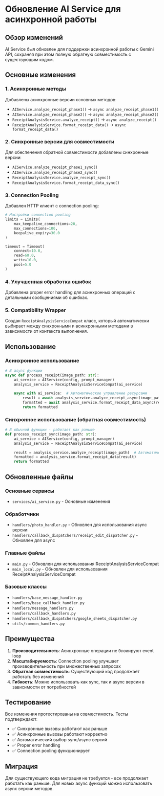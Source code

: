 # Обновление AI Service для асинхронной работы

## Обзор изменений

AI Service был обновлен для поддержки асинхронной работы с Gemini API, сохраняя при этом полную обратную совместимость с существующим кодом.

## Основные изменения

### 1. Асинхронные методы

Добавлены асинхронные версии основных методов:

- `AIService.analyze_receipt_phase1()` → `async analyze_receipt_phase1()`
- `AIService.analyze_receipt_phase2()` → `async analyze_receipt_phase2()`
- `ReceiptAnalysisService.analyze_receipt()` → `async analyze_receipt()`
- `ReceiptAnalysisService.format_receipt_data()` → `async format_receipt_data()`

### 2. Синхронные версии для совместимости

Для обеспечения обратной совместимости добавлены синхронные версии:

- `AIService.analyze_receipt_phase1_sync()`
- `AIService.analyze_receipt_phase2_sync()`
- `ReceiptAnalysisService.analyze_receipt_sync()`
- `ReceiptAnalysisService.format_receipt_data_sync()`

### 3. Connection Pooling

Добавлен HTTP клиент с connection pooling:

```python
# Настройки connection pooling
limits = Limits(
    max_keepalive_connections=20,
    max_connections=100,
    keepalive_expiry=30.0
)

timeout = Timeout(
    connect=10.0,
    read=60.0,
    write=10.0,
    pool=5.0
)
```

### 4. Улучшенная обработка ошибок

Добавлена proper error handling для асинхронных операций с детальными сообщениями об ошибках.

### 5. Compatibility Wrapper

Создан `ReceiptAnalysisServiceCompat` класс, который автоматически выбирает между синхронными и асинхронными методами в зависимости от контекста выполнения.

## Использование

### Асинхронное использование

```python
# В async функции
async def process_receipt(image_path: str):
    ai_service = AIService(config, prompt_manager)
    analysis_service = ReceiptAnalysisServiceCompat(ai_service)
    
    async with ai_service:  # Автоматическое управление ресурсами
        result = await analysis_service.analyze_receipt_async(image_path)
        formatted = await analysis_service.format_receipt_data_async(result)
        return formatted
```

### Синхронное использование (обратная совместимость)

```python
# В обычной функции - работает как раньше
def process_receipt_sync(image_path: str):
    ai_service = AIService(config, prompt_manager)
    analysis_service = ReceiptAnalysisServiceCompat(ai_service)
    
    result = analysis_service.analyze_receipt(image_path)  # Автоматически выбирает sync версию
    formatted = analysis_service.format_receipt_data(result)
    return formatted
```

## Обновленные файлы

### Основные сервисы
- `services/ai_service.py` - Основные изменения

### Обработчики
- `handlers/photo_handler.py` - Обновлен для использования async версии
- `handlers/callback_dispatchers/receipt_edit_dispatcher.py` - Обновлен для async

### Главные файлы
- `main.py` - Обновлен для использования ReceiptAnalysisServiceCompat
- `main_local.py` - Обновлен для использования ReceiptAnalysisServiceCompat

### Базовые классы
- `handlers/base_message_handler.py`
- `handlers/base_callback_handler.py`
- `handlers/message_handlers.py`
- `handlers/callback_handlers.py`
- `handlers/callback_dispatchers/google_sheets_dispatcher.py`
- `utils/common_handlers.py`

## Преимущества

1. **Производительность**: Асинхронные операции не блокируют event loop
2. **Масштабируемость**: Connection pooling улучшает производительность при множественных запросах
3. **Обратная совместимость**: Существующий код продолжает работать без изменений
4. **Гибкость**: Можно использовать как sync, так и async версии в зависимости от потребностей

## Тестирование

Все изменения протестированы на совместимость. Тесты подтверждают:

- ✅ Синхронные вызовы работают как раньше
- ✅ Асинхронные вызовы работают корректно
- ✅ Автоматический выбор sync/async версий
- ✅ Proper error handling
- ✅ Connection pooling функционирует

## Миграция

Для существующего кода миграция не требуется - все продолжает работать как раньше. Для новых async функций можно использовать async версии методов.
